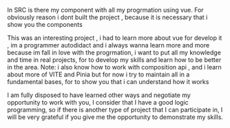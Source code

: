 In SRC is there my component with all my progrmation using vue.
For obviously reason i dont built the project , because it is necessary that i show you the components

This was an interesting project , i had to learn more about vue for develop it , im a programmer autodidact and i always wanna learn more and more because im fall in love with the progrmation, i want to put all my knowledge and time in real projects, for to develop my skills and learn how to be better in the area.
Note: i also know how to work with composition api ,
and i learn about more of VITE and Pinia but for now i try to maintain all in a fundamental bases, for to show you that i can understand how it works


I am fully disposed to have learned other ways and negotiate my opportunity to work with you, I consider that I have a good logic programming, so if there is another type of project that I can participate in, I will be very grateful if you give me the opportunity to demonstrate my skills.
